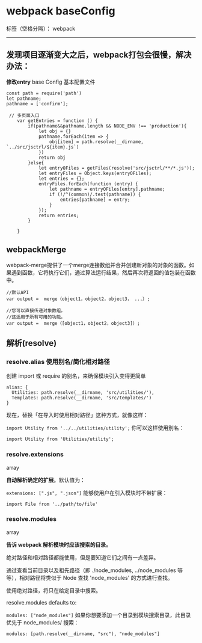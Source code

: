 # webpack baseConfig

标签（空格分隔）： webpack

---
## 发现项目逐渐变大之后，webpack打包会很慢，解决办法：
**修改entry**
base Config 基本配置文件
```
const path = require('path')
let pathname;
pathname = ['confirm'];
```
```
 // 多页面入口
    var getEntries = function () {
        if(pathname&&pathname.length && NODE_ENV !== 'production'){
            let obj = {}
            pathname.forEach(item => {
                obj[item] = path.resolve(__dirname, `../src/jsctrl/${item}.js`)
            })
            return obj
        }else{
            let entryOFiles = getFiles(resolve('src/jsctrl/**/*.js'));
            let entryFiles = Object.keys(entryOFiles);
            let entries = {};
            entryFiles.forEach(function (entry) {
                let pathname = entryOFiles[entry].pathname;
                if (!/^(common)/.test(pathname)) {
                    entries[pathname] = entry;
                }
            });
            return entries;
        }

    }
```    

## webpackMerge

webpack-merge提供了一个merge连接数组并合并创建新对象的对象的函数。如果遇到函数，它将执行它们，通过算法运行结果，然后再次将返回的值包装在函数中。
```
//默认API 
var output =  merge（object1，object2，object3， ...）;

//您可以直接传递对象数组。
//这适用于所有可用的功能。
var output =  merge（[object1，object2，object3]）;
```
## 解析(resolve)

### resolve.alias  使用别名/简化相对路径

创建 import 或 require 的别名，来确保模块引入变得更简单
```
alias: {
  Utilities: path.resolve(__dirname, 'src/utilities/'),
  Templates: path.resolve(__dirname, 'src/templates/')
}
```
现在，替换「在导入时使用相对路径」这种方式，就像这样：

`import Utility from '../../utilities/utility';`
你可以这样使用别名：

`import Utility from 'Utilities/utility';`

### resolve.extensions
array

**自动解析确定的扩展**。默认值为：

`extensions: [".js", ".json"]`
能够使用户在引入模块时不带扩展：

`import File from '../path/to/file'`

### resolve.modules
array

**告诉 webpack 解析模块时应该搜索的目录。**

绝对路径和相对路径都能使用，但是要知道它们之间有一点差异。

通过查看当前目录以及祖先路径（即 ./node_modules, ../node_modules 等等），相对路径将类似于 Node 查找 'node_modules' 的方式进行查找。

使用绝对路径，将只在给定目录中搜索。

resolve.modules defaults to:

`modules: ["node_modules"]`
如果你想要添加一个目录到模块搜索目录，此目录优先于 node_modules/ 搜索：

`modules: [path.resolve(__dirname, "src"), "node_modules"]`















